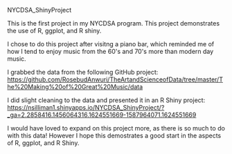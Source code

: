 NYCDSA_ShinyProject

This is the first project in my NYCDSA program. This project demonstrates the use of R, ggplot, and R shiny.

I chose to do this project after visitng a piano bar, which reminded me of how I tend to enjoy music from the 60's and 70's more than modern day music.

I grabbed the data from the following GitHub project:
https://github.com/RosebudAnwuri/TheArtandScienceofData/tree/master/The%20Making%20of%20Great%20Music/data

I did slight cleaning to the data and presented it in an R Shiny project:
https://nsilliman1.shinyapps.io/NYCDSA_ShinyProject/?_ga=2.2858416.1456064316.1624551669-1587964071.1624551669

I would have loved to expand on this project more, as there is so much to do with this data! However I hope this demostrates a good start in the aspects of R, ggplot, and R Shiny.